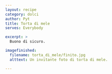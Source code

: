 ```yaml
---
layout: recipe
category: dolci
author: Pyt
title: Torta di mele
serves: Everybody

excerpt: >
  Buono di sicuro.

imagefinished:
  filename: torta_di_mele/finito.jpg
  alttext: Un invitante foto di torta di mele.

---
```

